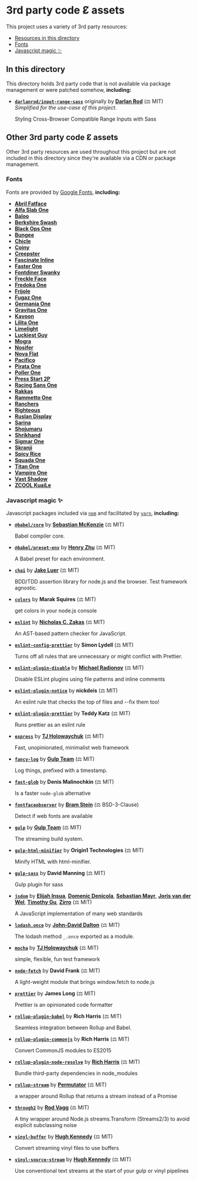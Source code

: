 # 3rd party code Ɛ̸ assets

This project uses a variety of 3rd party resources:

- [Resources in this directory](#in-this-directory)
- [Fonts](#fonts)
- [Javascript magic ✨](#javascript-magic-)

## In this directory

This directory holds 3rd party code that is not available via package management
or were patched somehow, **including:**

<!-- gen:3p -->

- [**`darlanrod/input-range-sass`**](https://github.com/darlanrod/input-range-sass) originally by **[Darlan Rod](https://github.com/darlanrod)** (⚖ MIT)<br>
  _Simplified for the use-case of this project._

  Styling Cross-Browser Compatible Range Inputs with Sass

<!-- /gen:3p -->

## Other 3rd party code Ɛ̸ assets

Other 3rd party resources are used throughout this project but are not included
in this directory since they're available via a CDN or package management.

### Fonts

Fonts are provided by [Google Fonts](http://fonts.google.com), **including:**

<!-- gen:fonts -->

- [**Abril Fatface**](https://fonts.google.com/specimen/Abril+Fatface)
- [**Alfa Slab One**](https://fonts.google.com/specimen/Alfa+Slab+One)
- [**Baloo**](https://fonts.google.com/specimen/Baloo)
- [**Berkshire Swash**](https://fonts.google.com/specimen/Berkshire+Swash)
- [**Black Ops One**](https://fonts.google.com/specimen/Black+Ops+One)
- [**Bungee**](https://fonts.google.com/specimen/Bungee)
- [**Chicle**](https://fonts.google.com/specimen/Chicle)
- [**Coiny**](https://fonts.google.com/specimen/Coiny)
- [**Creepster**](https://fonts.google.com/specimen/Creepster)
- [**Fascinate Inline**](https://fonts.google.com/specimen/Fascinate+Inline)
- [**Faster One**](https://fonts.google.com/specimen/Faster+One)
- [**Fontdiner Swanky**](https://fonts.google.com/specimen/Fontdiner+Swanky)
- [**Freckle Face**](https://fonts.google.com/specimen/Freckle+Face)
- [**Fredoka One**](https://fonts.google.com/specimen/Fredoka+One)
- [**Frijole**](https://fonts.google.com/specimen/Frijole)
- [**Fugaz One**](https://fonts.google.com/specimen/Fugaz+One)
- [**Germania One**](https://fonts.google.com/specimen/Germania+One)
- [**Gravitas One**](https://fonts.google.com/specimen/Gravitas+One)
- [**Kavoon**](https://fonts.google.com/specimen/Kavoon)
- [**Lilita One**](https://fonts.google.com/specimen/Lilita+One)
- [**Limelight**](https://fonts.google.com/specimen/Limelight)
- [**Luckiest Guy**](https://fonts.google.com/specimen/Luckiest+Guy)
- [**Mogra**](https://fonts.google.com/specimen/Mogra)
- [**Nosifer**](https://fonts.google.com/specimen/Nosifer)
- [**Nova Flat**](https://fonts.google.com/specimen/Nova+Flat)
- [**Pacifico**](https://fonts.google.com/specimen/Pacifico)
- [**Pirata One**](https://fonts.google.com/specimen/Pirata+One)
- [**Poller One**](https://fonts.google.com/specimen/Poller+One)
- [**Press Start 2P**](https://fonts.google.com/specimen/Press+Start+2P)
- [**Racing Sans One**](https://fonts.google.com/specimen/Racing+Sans+One)
- [**Rakkas**](https://fonts.google.com/specimen/Rakkas)
- [**Rammetto One**](https://fonts.google.com/specimen/Rammetto+One)
- [**Ranchers**](https://fonts.google.com/specimen/Ranchers)
- [**Righteous**](https://fonts.google.com/specimen/Righteous)
- [**Ruslan Display**](https://fonts.google.com/specimen/Ruslan+Display)
- [**Sarina**](https://fonts.google.com/specimen/Sarina)
- [**Shojumaru**](https://fonts.google.com/specimen/Shojumaru)
- [**Shrikhand**](https://fonts.google.com/specimen/Shrikhand)
- [**Sigmar One**](https://fonts.google.com/specimen/Sigmar+One)
- [**Skranji**](https://fonts.google.com/specimen/Skranji)
- [**Spicy Rice**](https://fonts.google.com/specimen/Spicy+Rice)
- [**Squada One**](https://fonts.google.com/specimen/Squada+One)
- [**Titan One**](https://fonts.google.com/specimen/Titan+One)
- [**Vampiro One**](https://fonts.google.com/specimen/Vampiro+One)
- [**Vast Shadow**](https://fonts.google.com/specimen/Vast+Shadow)
- [**ZCOOL KuaiLe**](https://fonts.google.com/specimen/ZCOOL+KuaiLe)
  <!-- /gen:fonts -->

### Javascript magic ✨

Javascript packages included via [`npm`](http://npmjs.com) and facilitated by
[`yarn`](https://yarnpkg.com), **including:**

<!-- gen:packages -->

- [**`@babel/core`**](https://babeljs.io/) by **[Sebastian McKenzie](mailto:sebmck@gmail.com)** (⚖ MIT)

  Babel compiler core.

- [**`@babel/preset-env`**](https://babeljs.io/) by **[Henry Zhu](mailto:hi@henryzoo.com)** (⚖ MIT)

  A Babel preset for each environment.

- [**`chai`**](http://chaijs.com) by **[Jake Luer](mailto:jake@alogicalparadox.com)** (⚖ MIT)

  BDD/TDD assertion library for node.js and the browser. Test framework agnostic.

- [**`colors`**](https://github.com/Marak/colors.js) by **Marak Squires** (⚖ MIT)

  get colors in your node.js console

- [**`eslint`**](https://eslint.org) by **[Nicholas C. Zakas](mailto:nicholas+npm@nczconsulting.com)** (⚖ MIT)

  An AST-based pattern checker for JavaScript.

- [**`eslint-config-prettier`**](https://www.npmjs.com/package/prettier/eslint-config-prettier) by **Simon Lydell** (⚖ MIT)

  Turns off all rules that are unnecessary or might conflict with Prettier.

- [**`eslint-plugin-disable`**](https://github.com/mradionov/eslint-plugin-disable) by **[Michael Radionov](https://github.com/mradionov)** (⚖ MIT)

  Disable ESLint plugins using file patterns and inline comments

- [**`eslint-plugin-notice`**](https://github.com/nickdeis/eslint-plugin-notice) by **nickdeis** (⚖ MIT)

  An eslint rule that checks the top of files and --fix them too!

- [**`eslint-plugin-prettier`**](https://github.com/prettier/eslint-plugin-prettier#readme) by **Teddy Katz** (⚖ MIT)

  Runs prettier as an eslint rule

- [**`express`**](http://expressjs.com/) by **[TJ Holowaychuk](mailto:tj@vision-media.ca)** (⚖ MIT)

  Fast, unopinionated, minimalist web framework

- [**`fancy-log`**](https://www.npmjs.com/package/gulpjs/fancy-log) by **[Gulp Team](http://gulpjs.com/)** (⚖ MIT)

  Log things, prefixed with a timestamp.

- [**`fast-glob`**](https://www.npmjs.com/package/mrmlnc/fast-glob) by **Denis Malinochkin** (⚖ MIT)

  Is a faster `node-glob` alternative

- [**`fontfaceobserver`**](https://fontfaceobserver.com/) by **[Bram Stein](http://www.bramstein.com/)** (⚖ BSD-3-Clause)

  Detect if web fonts are available

- [**`gulp`**](http://gulpjs.com) by **[Gulp Team](http://gulpjs.com/)** (⚖ MIT)

  The streaming build system.

- [**`gulp-html-minifier`**](https://github.com/origin1tech/gulp-html-minifier) by **Origin1 Technologies** (⚖ MIT)

  Minify HTML with html-minifier.

- [**`gulp-sass`**](https://github.com/dlmanning/gulp-sass) by **David Manning** (⚖ MIT)

  Gulp plugin for sass

- [**`jsdom`**](https://www.npmjs.com/package/jsdom/jsdom) by **[Elijah Insua](http://tmpvar.com)**, **[Domenic Denicola](https://domenic.me/)**, **[Sebastian Mayr](https://blog.smayr.name/)**, **[Joris van der Wel](mailto:joris@jorisvanderwel.com)**, **[Timothy Gu](https://timothygu.me/)**, **[Zirro](mailto:code@zirro.se)** (⚖ MIT)

  A JavaScript implementation of many web standards

- [**`lodash.once`**](https://lodash.com/) by **[John-David Dalton](http://allyoucanleet.com/)** (⚖ MIT)

  The lodash method `_.once` exported as a module.

- [**`mocha`**](https://mochajs.org/) by **[TJ Holowaychuk](mailto:tj@vision-media.ca)** (⚖ MIT)

  simple, flexible, fun test framework

- [**`node-fetch`**](https://github.com/bitinn/node-fetch) by **David Frank** (⚖ MIT)

  A light-weight module that brings window.fetch to node.js

- [**`prettier`**](https://prettier.io) by **James Long** (⚖ MIT)

  Prettier is an opinionated code formatter

- [**`rollup-plugin-babel`**](https://github.com/rollup/rollup-plugin-babel) by **Rich Harris** (⚖ MIT)

  Seamless integration between Rollup and Babel.

- [**`rollup-plugin-commonjs`**](https://github.com/rollup/rollup-plugin-commonjs) by **Rich Harris** (⚖ MIT)

  Convert CommonJS modules to ES2015

- [**`rollup-plugin-node-resolve`**](https://github.com/rollup/rollup-plugin-node-resolve#readme) by **[Rich Harris](mailto:richard.a.harris@gmail.com)** (⚖ MIT)

  Bundle third-party dependencies in node_modules

- [**`rollup-stream`**](https://github.com/permutatrix/rollup-stream#readme) by **[Permutator](mailto:permutatorem@gmail.com)** (⚖ MIT)

  a wrapper around Rollup that returns a stream instead of a Promise

- [**`through2`**](https://github.com/rvagg/through2.git) by **[Rod Vagg](https://github.com/rvagg)** (⚖ MIT)

  A tiny wrapper around Node.js streams.Transform (Streams2/3) to avoid explicit subclassing noise

- [**`vinyl-buffer`**](https://github.com/hughsk/vinyl-buffer) by **[Hugh Kennedy](http://hughsk.io/)** (⚖ MIT)

  Convert streaming vinyl files to use buffers

- [**`vinyl-source-stream`**](https://github.com/hughsk/vinyl-source-stream) by **[Hugh Kennedy](http://hughsk.io/)** (⚖ MIT)

  Use conventional text streams at the start of your gulp or vinyl pipelines

<!-- /gen:packages -->
